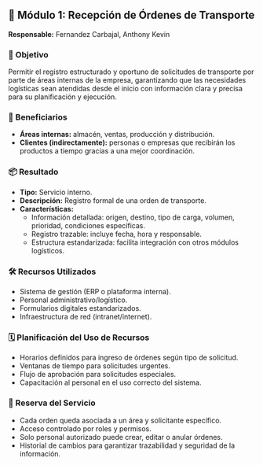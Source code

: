## 🧩 Módulo 1: Recepción de Órdenes de Transporte  
**Responsable:** Fernandez Carbajal, Anthony Kevin  

### 🎯 Objetivo  
Permitir el registro estructurado y oportuno de solicitudes de transporte por parte de áreas internas de la empresa, garantizando que las necesidades logísticas sean atendidas desde el inicio con información clara y precisa para su planificación y ejecución.

### 👥 Beneficiarios  
- **Áreas internas:** almacén, ventas, producción y distribución.  
- **Clientes (indirectamente):** personas o empresas que recibirán los productos a tiempo gracias a una mejor coordinación.

### 📦 Resultado  
- **Tipo:** Servicio interno.  
- **Descripción:** Registro formal de una orden de transporte.  
- **Características:**
  - Información detallada: origen, destino, tipo de carga, volumen, prioridad, condiciones específicas.
  - Registro trazable: incluye fecha, hora y responsable.
  - Estructura estandarizada: facilita integración con otros módulos logísticos.

### 🛠️ Recursos Utilizados  
- Sistema de gestión (ERP o plataforma interna).  
- Personal administrativo/logístico.  
- Formularios digitales estandarizados.  
- Infraestructura de red (intranet/internet).

### 🗓️ Planificación del Uso de Recursos  
- Horarios definidos para ingreso de órdenes según tipo de solicitud.  
- Ventanas de tiempo para solicitudes urgentes.  
- Flujo de aprobación para solicitudes especiales.  
- Capacitación al personal en el uso correcto del sistema.

### 🔐 Reserva del Servicio  
- Cada orden queda asociada a un área y solicitante específico.  
- Acceso controlado por roles y permisos.  
- Solo personal autorizado puede crear, editar o anular órdenes. 
- Historial de cambios para garantizar trazabilidad y seguridad de la información.
